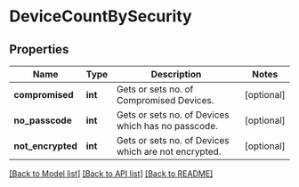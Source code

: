# DeviceCountBySecurity

## Properties
Name | Type | Description | Notes
------------ | ------------- | ------------- | -------------
**compromised** | **int** | Gets or sets no. of Compromised Devices. | [optional] 
**no_passcode** | **int** | Gets or sets no. of Devices which has no passcode. | [optional] 
**not_encrypted** | **int** | Gets or sets no. of Devices which are not encrypted. | [optional] 

[[Back to Model list]](../README.md#documentation-for-models) [[Back to API list]](../README.md#documentation-for-api-endpoints) [[Back to README]](../README.md)


